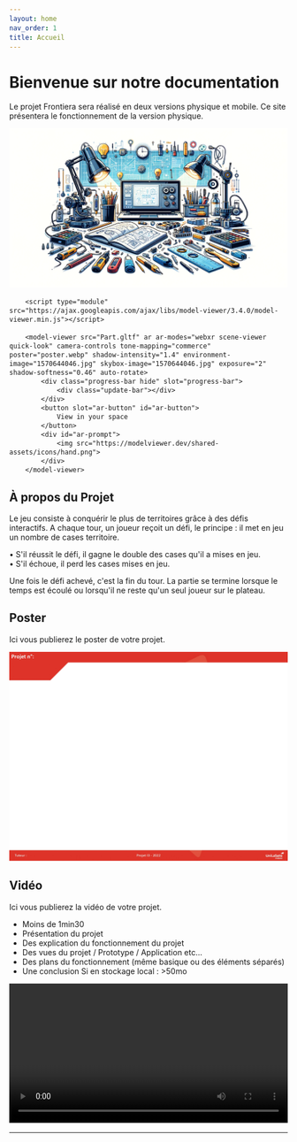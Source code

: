 ```yaml
---
layout: home
nav_order: 1
title: Accueil
---
```


# Bienvenue sur notre documentation

Le projet Frontiera sera réalisé en deux versions physique et mobile. Ce site présentera le fonctionnement de la version physique.  


![Illustration vectorielle colorée avec un fond blanc, montrant un atelier équipé pour un projet de conception mécanique, électronique et informatique](images/illustration.png)

        <script type="module" src="https://ajax.googleapis.com/ajax/libs/model-viewer/3.4.0/model-viewer.min.js"></script>
    
        <model-viewer src="Part.gltf" ar ar-modes="webxr scene-viewer quick-look" camera-controls tone-mapping="commerce" poster="poster.webp" shadow-intensity="1.4" environment-image="1570644046.jpg" skybox-image="1570644046.jpg" exposure="2" shadow-softness="0.46" auto-rotate>
            <div class="progress-bar hide" slot="progress-bar">
                <div class="update-bar"></div>
            </div>
            <button slot="ar-button" id="ar-button">
                View in your space
            </button>
            <div id="ar-prompt">
                <img src="https://modelviewer.dev/shared-assets/icons/hand.png">
            </div>
        </model-viewer>


## À propos du Projet
Le jeu consiste à conquérir le plus de territoires grâce à des défis interactifs. A chaque tour, un joueur reçoit un défi, le principe : il met en jeu un nombre de cases territoire.  

• S'il réussit le défi, il gagne le double des cases qu'il a mises en jeu.  
• S'il échoue, il perd les cases mises en jeu.  

Une fois le défi achevé, c'est la fin du tour. La partie se termine lorsque le temps est écoulé ou lorsqu'il ne reste qu'un seul joueur sur le plateau. 
## Poster

Ici vous publierez le poster de votre projet.

![Poster projet](images/poster.jpg)

## Vidéo

Ici vous publierez la vidéo de votre projet. 
- Moins de 1min30
- Présentation du projet 
- Des explication du fonctionnement du projet
- Des vues du projet / Prototype / Application etc... 
- Des plans du fonctionnement (même basique ou des éléments séparés)
- Une conclusion
Si en stockage local : >50mo

<video src="images/intro_amiens.mp4" controls title="Title"  style="width: 100%;"></video>

---
